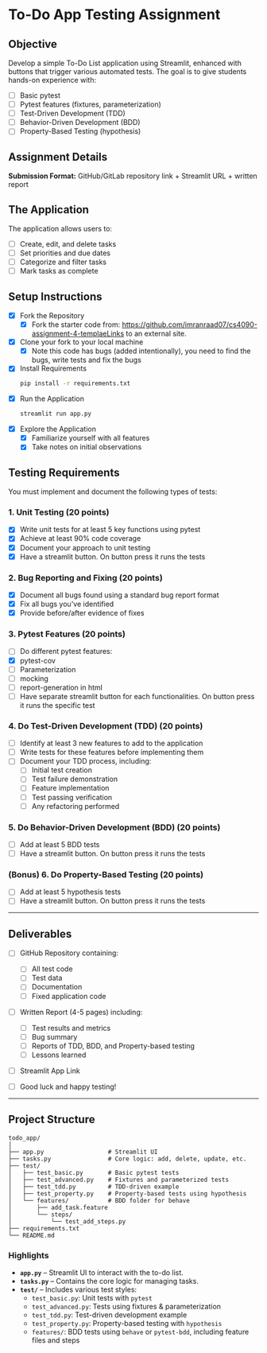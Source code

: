 # To-Do App Testing Assignment

## Objective
Develop a simple To-Do List application using Streamlit, enhanced with buttons that trigger various automated tests. The goal is to give students hands-on experience with:

- [ ] Basic pytest
- [ ] Pytest features (fixtures, parameterization)
- [ ] Test-Driven Development (TDD)
- [ ] Behavior-Driven Development (BDD)
- [ ] Property-Based Testing (hypothesis)

## Assignment Details

**Submission Format:** GitHub/GitLab repository link + Streamlit URL + written report

## The Application
The application allows users to:
- [ ] Create, edit, and delete tasks
- [ ] Set priorities and due dates
- [ ] Categorize and filter tasks
- [ ] Mark tasks as complete

## Setup Instructions

- [x] Fork the Repository  
  - [x] Fork the starter code from: https://github.com/imranraad07/cs4090-assignment-4-templaeLinks to an external site.
- [x] Clone your fork to your local machine  
  - [x] Note this code has bugs (added intentionally), you need to find the bugs, write tests and fix the bugs
- [x] Install Requirements  
   ```bash
   pip install -r requirements.txt
   ```
- [x] Run the Application  
   ```bash
   streamlit run app.py
   ```
- [x] Explore the Application  
   - [x] Familiarize yourself with all features
   - [x] Take notes on initial observations

## Testing Requirements
You must implement and document the following types of tests:

### 1. Unit Testing (20 points)
- [x] Write unit tests for at least 5 key functions using pytest
- [x] Achieve at least 90% code coverage
- [x] Document your approach to unit testing
- [x] Have a streamlit button. On button press it runs the tests

### 2. Bug Reporting and Fixing (20 points)
- [x] Document all bugs found using a standard bug report format
- [x] Fix all bugs you've identified
- [x] Provide before/after evidence of fixes

### 3. Pytest Features (20 points)
- [ ] Do different pytest features:
- [x]  pytest-cov
- [ ]  Parameterization
- [ ]  mocking
- [ ]  report-generation in html
- [ ] Have separate streamlit button for each functionalities. On button press it runs the specific test

### 4. Do Test-Driven Development (TDD)  (20 points)
- [ ] Identify at least 3 new features to add to the application
- [ ] Write tests for these features before implementing them
- [ ] Document your TDD process, including:
  - [ ] Initial test creation
  - [ ] Test failure demonstration
  - [ ] Feature implementation
  - [ ] Test passing verification
  - [ ] Any refactoring performed

### 5. Do Behavior-Driven Development (BDD)  (20 points)
- [ ] Add at least 5 BDD tests
- [ ] Have a streamlit button. On button press it runs the tests

### (Bonus) 6. Do Property-Based Testing   (20 points)
- [ ] Add at least 5 hypothesis tests
- [ ] Have a streamlit button. On button press it runs the tests

--- 

## Deliverables
- [ ] GitHub Repository containing:
  - [ ] All test code
  - [ ] Test data
  - [ ] Documentation
  - [ ] Fixed application code
- [ ] Written Report (4-5 pages) including:
  - [ ] Test results and metrics
  - [ ] Bug summary
  - [ ] Reports of TDD, BDD, and Property-based testing
  - [ ] Lessons learned
- [ ] Streamlit App Link
- [ ] Good luck and happy testing!


---

## Project Structure

```
todo_app/
│
├── app.py                  # Streamlit UI
├── tasks.py                # Core logic: add, delete, update, etc.
├── test/
│   ├── test_basic.py       # Basic pytest tests
│   ├── test_advanced.py    # Fixtures and parameterized tests
│   ├── test_tdd.py         # TDD-driven example
│   ├── test_property.py    # Property-based tests using hypothesis
│   └── features/           # BDD folder for behave
│       ├── add_task.feature
│       └── steps/
│           └── test_add_steps.py
├── requirements.txt
└── README.md
```

### Highlights

- **`app.py`** – Streamlit UI to interact with the to-do list.
- **`tasks.py`** – Contains the core logic for managing tasks.
- **`test/`** – Includes various test styles:
  - `test_basic.py`: Unit tests with `pytest`
  - `test_advanced.py`: Tests using fixtures & parameterization
  - `test_tdd.py`: Test-driven development example
  - `test_property.py`: Property-based testing with `hypothesis`
  - `features/`: BDD tests using `behave` or `pytest-bdd`, including feature files and steps
